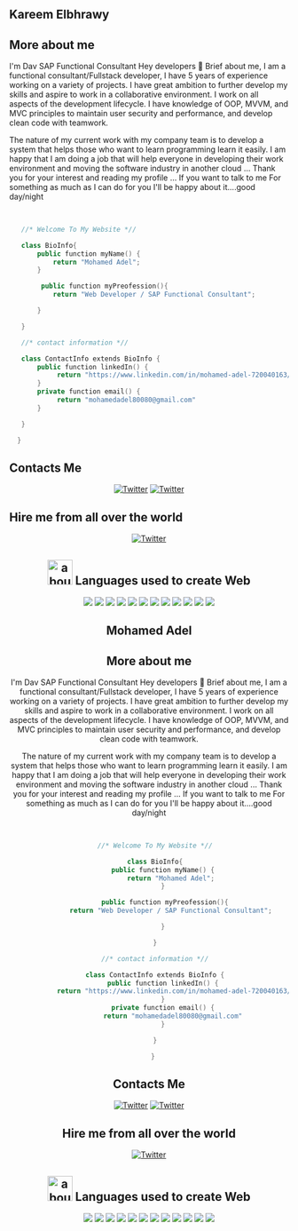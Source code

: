 
## Kareem Elbhrawy

## More about me


I'm Dav
SAP Functional Consultant
Hey developers 👋
Brief about me, I am a functional consultant/Fullstack developer, I have 5 years of experience working on a variety of projects.
I have great ambition to further develop my skills and aspire to work in a collaborative environment. I work on all aspects of the development lifecycle.
I have knowledge of OOP, MVVM, and MVC principles to maintain user security and performance, and develop clean code with teamwork.

The nature of my current work with my company team is to develop a system that helps those who want to learn programming learn it easily. I am happy that I am doing a job that will help everyone in developing their work environment and moving the software industry in another cloud ... Thank you for your interest and reading my profile ... If you want to talk to me For something as much as I can do for you I'll be happy about it....good day/night


 ```kotlin
    
    
    //* Welcome To My Website *//

    class BioInfo{
        public function myName() {
            return "Mohamed Adel";
        }

         public function myPreofession(){
            return "Web Developer / SAP Functional Consultant";

        }

    }

    //* contact information *//

    class ContactInfo extends BioInfo {
        public function linkedIn() {
             return "https://www.linkedin.com/in/mohamed-adel-720040163/";
        }
        private function email() {
             return "mohamedadel80080@gmail.com"
        }

    }

   }
```

##  Contacts Me
<div align="center">
 <a href="https://twitter.com/Mohamed800803"><img alt="Twitter" src="https://img.shields.io/badge/Twitter-1DA1F2?style=for-the-badge&logo=twitter&logoColor=white"></a>
 <a href="https://www.linkedin.com/in/mohamed-adel-720040163/"><img alt="Twitter" src="https://img.shields.io/badge/LinkedIn-0077B5?style=for-the-badge&logo=linkedin&logoColor=white"></a>


 </div>

 ##  Hire me from all over the world
<div align="center">
 <a href="https://www.freelancer.com/u/reconnect176"><img alt="Twitter" src="https://img.shields.io/badge/Freelancer-29B2FE?style=for-the-badge&logo=Freelancer&logoColor=white"></a>




 

 


## <img width="45" alt="about" src="https://cdn-icons-png.flaticon.com/512/868/868786.png"> Languages used to create Web
<div align="center">

<img src="https://img.shields.io/badge/html5-%23E34F26.svg?style=for-the-badge&logo=html5&logoColor=white">

<img src="https://img.shields.io/badge/css3-%231572B6.svg?style=for-the-badge&logo=css3&logoColor=white">

<img src="https://img.shields.io/badge/javascript-%23323330.svg?style=for-the-badge&logo=javascript&logoColor=%23F7DF1E">

<img src="https://img.shields.io/badge/bootstrap-%23563D7C.svg?style=for-the-badge&logo=bootstrap&logoColor=white">
 
<img src="https://img.shields.io/badge/python-3670A0?style=for-the-badge&logo=python&logoColor=ffdd54">



<img src="https://img.shields.io/badge/jquery-%230769AD.svg?style=for-the-badge&logo=jquery&logoColor=white">
<img src="https://img.shields.io/badge/php-%230769AD.svg?style=for-the-badge&logo=php&logoColor=white">
<img src="https://img.shields.io/badge/laravel-%230769AD.svg?style=for-the-badge&logo=laravel&logoColor=white">
<img src="https://img.shields.io/badge/django-%23092E20.svg?style=for-the-badge&logo=django&logoColor=white">






<img src="https://img.shields.io/badge/rxjs-%23B7178C.svg?style=for-the-badge&logo=reactivex&logoColor=white">






<img src="https://img.shields.io/badge/git-%23F05033.svg?style=for-the-badge&logo=git&logoColor=white">


<img src="https://img.shields.io/badge/mysql-%2300f.svg?style=for-the-badge&logo=mysql&logoColor=white">
</div>













## Mohamed Adel

## More about me


I'm Dav
SAP Functional Consultant
Hey developers 👋
Brief about me, I am a functional consultant/Fullstack developer, I have 5 years of experience working on a variety of projects.
I have great ambition to further develop my skills and aspire to work in a collaborative environment. I work on all aspects of the development lifecycle.
I have knowledge of OOP, MVVM, and MVC principles to maintain user security and performance, and develop clean code with teamwork.

The nature of my current work with my company team is to develop a system that helps those who want to learn programming learn it easily. I am happy that I am doing a job that will help everyone in developing their work environment and moving the software industry in another cloud ... Thank you for your interest and reading my profile ... If you want to talk to me For something as much as I can do for you I'll be happy about it....good day/night


 ```kotlin
    
    
    //* Welcome To My Website *//

    class BioInfo{
        public function myName() {
            return "Mohamed Adel";
        }

         public function myPreofession(){
            return "Web Developer / SAP Functional Consultant";

        }

    }

    //* contact information *//

    class ContactInfo extends BioInfo {
        public function linkedIn() {
             return "https://www.linkedin.com/in/mohamed-adel-720040163/";
        }
        private function email() {
             return "mohamedadel80080@gmail.com"
        }

    }

   }
```

##  Contacts Me
<div align="center">
 <a href="https://twitter.com/Mohamed800803"><img alt="Twitter" src="https://img.shields.io/badge/Twitter-1DA1F2?style=for-the-badge&logo=twitter&logoColor=white"></a>
 <a href="https://www.linkedin.com/in/mohamed-adel-720040163/"><img alt="Twitter" src="https://img.shields.io/badge/LinkedIn-0077B5?style=for-the-badge&logo=linkedin&logoColor=white"></a>


 </div>

 ##  Hire me from all over the world
<div align="center">
 <a href="https://www.freelancer.com/u/reconnect176"><img alt="Twitter" src="https://img.shields.io/badge/Freelancer-29B2FE?style=for-the-badge&logo=Freelancer&logoColor=white"></a>




 

 


## <img width="45" alt="about" src="https://cdn-icons-png.flaticon.com/512/868/868786.png"> Languages used to create Web
<div align="center">

<img src="https://img.shields.io/badge/html5-%23E34F26.svg?style=for-the-badge&logo=html5&logoColor=white">

<img src="https://img.shields.io/badge/css3-%231572B6.svg?style=for-the-badge&logo=css3&logoColor=white">

<img src="https://img.shields.io/badge/javascript-%23323330.svg?style=for-the-badge&logo=javascript&logoColor=%23F7DF1E">

<img src="https://img.shields.io/badge/bootstrap-%23563D7C.svg?style=for-the-badge&logo=bootstrap&logoColor=white">
 
<img src="https://img.shields.io/badge/python-3670A0?style=for-the-badge&logo=python&logoColor=ffdd54">



<img src="https://img.shields.io/badge/jquery-%230769AD.svg?style=for-the-badge&logo=jquery&logoColor=white">
<img src="https://img.shields.io/badge/php-%230769AD.svg?style=for-the-badge&logo=php&logoColor=white">
<img src="https://img.shields.io/badge/laravel-%230769AD.svg?style=for-the-badge&logo=laravel&logoColor=white">
<img src="https://img.shields.io/badge/django-%23092E20.svg?style=for-the-badge&logo=django&logoColor=white">






<img src="https://img.shields.io/badge/rxjs-%23B7178C.svg?style=for-the-badge&logo=reactivex&logoColor=white">






<img src="https://img.shields.io/badge/git-%23F05033.svg?style=for-the-badge&logo=git&logoColor=white">


<img src="https://img.shields.io/badge/mysql-%2300f.svg?style=for-the-badge&logo=mysql&logoColor=white">
</div>












